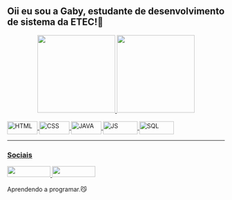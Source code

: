 ##  Oii eu sou a Gaby, estudante de desenvolvimento de sistema da ETEC!🌼 

<div align="center">
  <a href="https://github.com/gabidanety">
  <img height="180em" src="https://github-readme-stats.vercel.app/api?username=gabidanety&show_icons=true&theme=tokyonight&include_all_commits=true&count_private=true"/>
  <img height="180em" src="https://github-readme-stats.vercel.app/api/top-langs/?username=gabidanety&layout=compact&langs_count=7&theme=tokyonight"/>
</div>
  <div style="display: inline_block"><br>
  <img align="center" alt="HTML" height="30" width="70" src="https://img.shields.io/badge/HTML5-E34F26?style=for-the-badge&logo=html5&logoColor=white">
  <img align="center" alt="CSS" height="30" width="70" src="https://img.shields.io/badge/CSS3-1572B6?style=for-the-badge&logo=css3&logoColor=white">
  <img align="center" alt="JAVA" height="30" width="70" src="https://img.shields.io/badge/Java-ED8B00?style=for-the-badge&logo=java&logoColor=white">
  <img align="center" alt="JS" height="30" width="80" src="https://img.shields.io/badge/JavaScript-F7DF1E?style=for-the-badge&logo=javascript&logoColor=black">
  <img align="center" alt="SQL" height="30" width="80" src="https://img.shields.io/badge/MySQL-00000F?style=for-the-badge&logo=mysql&logoColor=white" 

</div>

<hr>
    <h3>Sociais </h3>
<div>
  <a href="https://instagram.com/gabinety2806" target="_blank">
    <img src="https://img.shields.io/badge/-Instagram-%23E4405F?style=for-the- badge&logo=instagram&logoColor=white" target="_blank" height="25" width="100">
  </a>
  <a href = "mailto:gabinete878@gmail.com">
    <img src="https://img.shields.io/badge/Gmail-D14836?style=for-the-badge&logo=gmail&logoColor=white"alvo ="_blank" height="25" width="100">
  </a>
  
</div>
  <br>  
     Aprendendo a programar.😼
 
  
